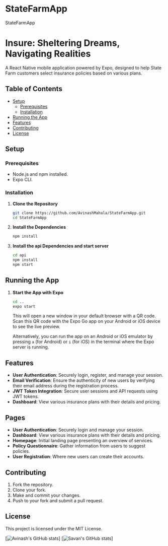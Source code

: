 # StateFarmApp
 StateFarmApp

# Insure: Sheltering Dreams, Navigating Realities

A React Native mobile application powered by Expo, designed to help State Farm customers select insurance policies based on various plans.

## Table of Contents

- [Setup](#setup)
  - [Prerequisites](#prerequisites)
  - [Installation](#installation)
- [Running the App](#running-the-app)
- [Features](#features)
- [Contributing](#contributing)
- [License](#license)

## Setup

### Prerequisites

- Node.js and npm installed.
- Expo CLI.
  
### Installation

1. **Clone the Repository**
   ```bash
   git clone https://github.com/AvinashMahala/StateFarmApp.git
   cd StateFarmApp
   ```

2. **Install the Dependencies**
   ```bash
   npm install
   ```

3. **Install the api Dependencies and start server**

    ```bash
    cd api
   npm install
    npm start
   ```

## Running the App

1. **Start the App with Expo**
   ```bash
   cd ..
   expo start
   ```

   This will open a new window in your default browser with a QR code. Scan this QR code with the Expo Go app on your Android or iOS device to see the live preview.

   Alternatively, you can run the app on an Android or iOS emulator by pressing `a` (for Android) or `i` (for iOS) in the terminal where the Expo server is running.

## Features

- **User Authentication**: Securely login, register, and manage your session.
- **Email Verification**: Ensure the authenticity of new users by verifying their email address during the registration process.
- **JWT Token Integration**: Secure user sessions and API requests using JWT tokens.
- **Dashboard**: View various insurance plans with their details and pricing.

## Pages

- **User Authentication**: Securely login and manage your session.
- **Dashboard**: View various insurance plans with their details and pricing.
- **Homepage**: Initial landing page presenting an overview of services.
- **Policy Questionnaire**: Gather information from users to suggest policies.
- **User Registration**: Where new users can create their accounts.

## Contributing

1. Fork the repository.
2. Clone your fork.
3. Make and commit your changes.
4. Push to your fork and submit a pull request.

## License

This project is licensed under the MIT License.

[![Avinash's GitHub stats](https://github-readme-stats.vercel.app/api?username=AvinashMahala&show=reviews,discussions_started,discussions_answered,prs_merged,prs_merged_percentage&show_icons=true&theme=dark)]
[![Savan's GitHub stats](https://github-readme-stats.vercel.app/api?username=savanp08&show=reviews,discussions_started,discussions_answered,prs_merged,prs_merged_percentage&theme=radical)]
